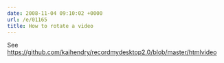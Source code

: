 ```yaml
---
date: 2008-11-04 09:10:02 +0000
url: /e/01165
title: How to rotate a video
---
```



See <https://github.com/kaihendry/recordmydesktop2.0/blob/master/htmlvideo>
